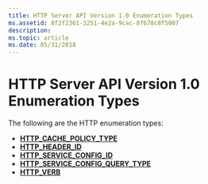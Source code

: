 ```yaml
---
title: HTTP Server API Version 1.0 Enumeration Types
ms.assetid: 8f2f2361-3251-4e2a-9cac-8f678c8f5007
description: 
ms.topic: article
ms.date: 05/31/2018
---
```


# HTTP Server API Version 1.0 Enumeration Types

The following are the HTTP enumeration types:

-   [**HTTP\_CACHE\_POLICY\_TYPE**](/windows/desktop/api/Http/ne-http-_http_cache_policy_type)
-   [**HTTP\_HEADER\_ID**](/windows/desktop/api/Http/ne-http-_http_header_id)
-   [**HTTP\_SERVICE\_CONFIG\_ID**](/windows/desktop/api/Http/ne-http-_http_service_config_id)
-   [**HTTP\_SERVICE\_CONFIG\_QUERY\_TYPE**](/windows/desktop/api/Http/ne-http-_http_service_config_query_type)
-   [**HTTP\_VERB**](/windows/desktop/api/Http/ne-http-_http_verb)

 

 




